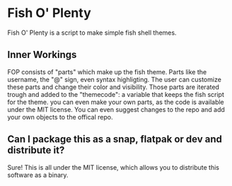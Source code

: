 # Fish O' Plenty
Fish O' Plenty is a script to make simple fish shell themes.

## Inner Workings
FOP consists of "parts" which make up the fish theme. Parts like the username, the "@" sign, even syntax highligting. The user can customize these parts and change their color and visibility. Those parts are iterated trough and added to the "themecode": a variable that keeps the fish script for the theme.
you can even make your own parts, as the code is available under the MIT license. You can even suggest changes to the repo and add your own objects to the offical repo.

## Can I package this as a snap, flatpak or dev and distribute it?
Sure! This is all under the MIT license, which allows you to distribute this software as a binary.
